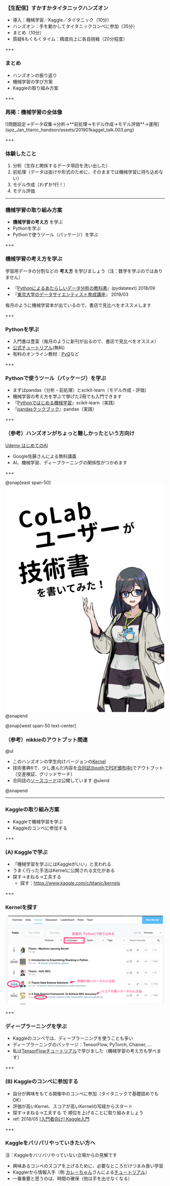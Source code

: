 ### 【生配信】すかすかタイタニックハンズオン

- 導入：機械学習／Kaggle／タイタニック（10分）
- ハンズオン：手を動かしてタイタニックコンペに参加（35分）
- <div class="kaggle-color-highlight">まとめ（10分）</div>
- 質疑&もくもくタイム：精度向上に各自挑戦（20分程度）

+++

### まとめ

- ハンズオンの振り返り
- 機械学習の学び方案
- Kaggleの取り組み方案

+++

### 再掲：機械学習の全体像

<span class="seventy-percent-img">
![問題設定→データ収集→分析→**前処理→モデル作成→モデル評価**→運用](spz_Jan_titanic_handson/assets/201901kaggel_talk.003.png)
</span>

+++

### 体験したこと

1. 分析（生存と関係するデータ項目を洗い出した）
2. 前処理（データは抜けや形式のために、そのままでは機械学習に持ち込めない）
3. モデル作成（わずか1行！）
4. モデル評価

---

### 機械学習の取り組み方案

- **機械学習の考え方** を学ぶ
- Pythonを学ぶ
- Pythonで使うツール（パッケージ）を学ぶ

+++

### 機械学習の考え方を学ぶ

学習用データの分割などの **考え方** を学びましょう（注：数学を学ぶのではありません）

- 『[Pythonによるあたらしいデータ分析の教科書](https://www.amazon.co.jp/dp/4798158348)』(pydatatext) 2018/09
- 『[東京大学のデータサイエンティスト育成講座](https://www.amazon.co.jp/dp/4839965250/)』 2019/03

毎月のように機械学習本が出ているので、書店で見比べをオススメします

+++

### Pythonを学ぶ

- 入門書は豊富（毎月のように新刊が出るので、書店で見比べをオススメ）
- [公式チュートリアル](https://docs.python.org/ja/3/tutorial/index.html)(無料)
- 有料のオンライン教材：[PyQ](https://pyq.jp/)など

+++

### Pythonで使うツール（パッケージ）を学ぶ

- まずはpandas（分析・前処理）とscikit-learn（モデル作成・評価）
- 機械学習の考え方を学ぶで挙げた2冊でも入門できます
- 『[Pythonではじめる機械学習](https://www.amazon.co.jp/dp/4873117984/)』scikit-learn（実践）
- 『[pandasクックブック](https://www.amazon.co.jp/dp/425412242X)』pandas（実践）

+++

### （参考）ハンズオンがちょっと難しかったという方向け

[Udemy はじめてのAI](https://www.udemy.com/google-jp-ai/)

- Google佐藤さんによる無料講義
- AI、機械学習、ディープラーニングの関係性がつかめます

+++

@snap[east span-50]
![CoLabユーザーが技術書を書いてみた](stapy_Apr_Python_and_I/assets/colab_book6_cover.png)
@snapend

@snap[west span-50 text-center]

### （参考）nikkieのアウトプット関連

@ul[](false)
- このハンズオンの学生向けバージョンの[Kernel](https://www.kaggle.com/ftnext/kaggle-spzcolab-online)
- 技術書典6で、少し進んだ内容を[合同誌(boothでPDF頒布中)](https://supporterz.booth.pm/items/1315417)でアウトプット（交差検証、グリッドサーチ）
- 合同誌の[ソースコード](https://www.kaggle.com/ftnext/spzcolab-techbook6)は公開しています
@ulend

@snapend

---

### Kaggleの取り組み方案

- Kaggleで機械学習を学ぶ
- Kaggleのコンペに参加する

+++

### (A) Kaggleで学ぶ

- 「機械学習を学ぶにはKaggleがいい」と言われる
- うまく行った手法はKernelに公開される文化がある
- 探す→まねる→工夫する
  - 探す：https://www.kaggle.com/c/titanic/kernels

+++

### Kernelを探す

![投票数が多いもの、またはスコアが高いものに注目しましょう。また、言語で絞り込めます](spz_Mar_titanic_handson2/assets/titanic_kernels.png)

+++

### ディープラーニングを学ぶ

- Kaggleのコンペでは、ディープラーニングを使うことも多い
- ディープラーニングのパッケージ：TensorFlow, PyTorch, Chainer, ...
- 私は[TensorFlowチュートリアル](https://www.tensorflow.org/tutorials/)で学びました（機械学習の考え方も学べます）

+++

### (B) Kaggleのコンペに参加する

- 自分が興味をもてる開催中のコンペに参加（タイタニックで基礎固めでもOK）
- 評価が高いKernel、スコアが高いKernelの写経からスタート
- 探す→まねる→工夫する で 順位を上げることに取り組みましょう
- ref: 2018/05 [[入門者向け] Kaggle入門](https://supporterzcolab.com/event/380/)

+++

### Kaggleをバリバリやっていきたい方へ

注：Kaggleをバリバリやっていない立場からの見解です

- 興味あるコンペのスコアを上げるために、必要なところだけつまみ食い学習
- Kagglerから情報入手（例 [カレーちゃん](https://twitter.com/currypurin)さんによる[チュートリアル](https://note.mu/currypurin/n/nf390914c721e)）
- 一番重要と思うのは、時間の確保（他は手を出せなくなる）
